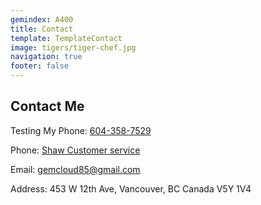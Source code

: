 ```yaml
---
gemindex: A400
title: Contact
template: TemplateContact
image: tigers/tiger-chef.jpg
navigation: true
footer: false
---
```


## Contact Me

Testing My Phone: [604-358-7529](tel:+6043587529)

Phone: [Shaw Customer service](tel:+18884722222)

Email: <gemcloud85@gmail.com>

Address: 453 W 12th Ave, Vancouver, BC Canada V5Y 1V4
